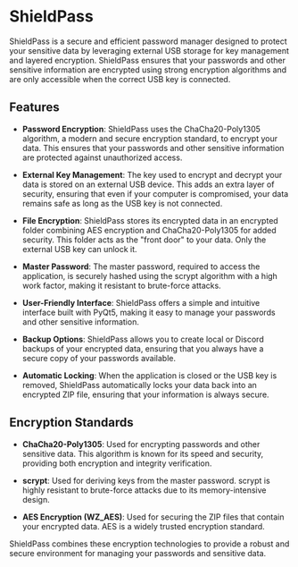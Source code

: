 # ShieldPass

ShieldPass is a secure and efficient password manager designed to protect your sensitive data by leveraging external USB storage for key management and layered encryption. ShieldPass ensures that your passwords and other sensitive information are encrypted using strong encryption algorithms and are only accessible when the correct USB key is connected.

## Features

- **Password Encryption**: ShieldPass uses the ChaCha20-Poly1305 algorithm, a modern and secure encryption standard, to encrypt your data. This ensures that your passwords and other sensitive information are protected against unauthorized access.
  
- **External Key Management**: The key used to encrypt and decrypt your data is stored on an external USB device. This adds an extra layer of security, ensuring that even if your computer is compromised, your data remains safe as long as the USB key is not connected.

- **File Encryption**: ShieldPass stores its encrypted data in an encrypted folder combining AES encryption and ChaCha20-Poly1305 for added security. This folder acts as the "front door" to your data. Only the external USB key can unlock it.

- **Master Password**: The master password, required to access the application, is securely hashed using the scrypt algorithm with a high work factor, making it resistant to brute-force attacks.

- **User-Friendly Interface**: ShieldPass offers a simple and intuitive interface built with PyQt5, making it easy to manage your passwords and other sensitive information.

- **Backup Options**: ShieldPass allows you to create local or Discord backups of your encrypted data, ensuring that you always have a secure copy of your passwords available.

- **Automatic Locking**: When the application is closed or the USB key is removed, ShieldPass automatically locks your data back into an encrypted ZIP file, ensuring that your information is always secure.

## Encryption Standards

- **ChaCha20-Poly1305**: Used for encrypting passwords and other sensitive data. This algorithm is known for its speed and security, providing both encryption and integrity verification.
  
- **scrypt**: Used for deriving keys from the master password. scrypt is highly resistant to brute-force attacks due to its memory-intensive design.
  
- **AES Encryption (WZ_AES)**: Used for securing the ZIP files that contain your encrypted data. AES is a widely trusted encryption standard.

ShieldPass combines these encryption technologies to provide a robust and secure environment for managing your passwords and sensitive data.
